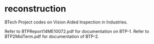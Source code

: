 # reconstruction
BTech Project codes on Vision Aided Inspection in Industries.

Refer to BTPReport14ME10072.pdf for documentation on BTP-1.
Refer to BTP2MidTerm.pdf for documentation of BTP-2.
